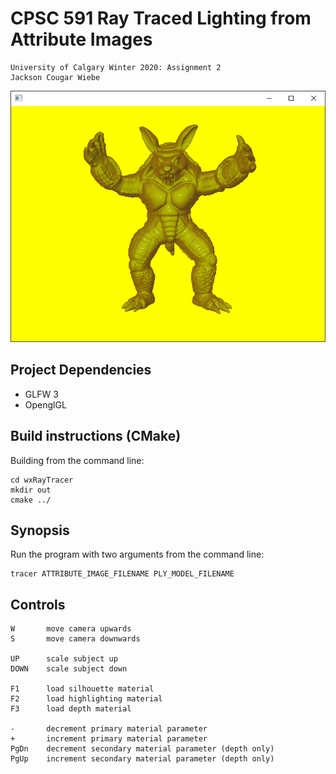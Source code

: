 # CPSC 591 Ray Traced Lighting from Attribute Images
    University of Calgary Winter 2020: Assignment 2
    Jackson Cougar Wiebe

![](images/example.png)

## Project Dependencies
- GLFW 3 
- OpenglGL

## Build instructions (CMake)

Building from the command line:

    cd wxRayTracer
    mkdir out
    cmake ../
    
## Synopsis 

Run the program with two arguments from the command line:

    tracer ATTRIBUTE_IMAGE_FILENAME PLY_MODEL_FILENAME
  
## Controls

    W       move camera upwards
    S       move camera downwards
    
    UP      scale subject up
    DOWN    scale subject down
    
    F1      load silhouette material
    F2      load highlighting material
    F3      load depth material
    
    -       decrement primary material parameter
    +       increment primary material parameter
    PgDn    decrement secondary material parameter (depth only)
    PgUp    increment secondary material parameter (depth only)